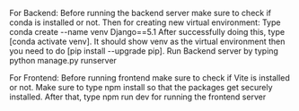 For Backend:
Before running the backend server make sure to check if conda is installed or not.
Then for creating new virtual environment: Type conda create --name venv Django==5.1
After successfully doing this, type [conda activate venv]. It should show venv as the virtual environment 
then you need to do [pip install --upgrade pip].
Run Backend server by typing python manage.py runserver

For Frontend:
Before running frontend make sure to check if Vite is installed or not.
Make sure to type npm install so that the packages get securely installed.
After that, type npm run dev for running the frontend server
